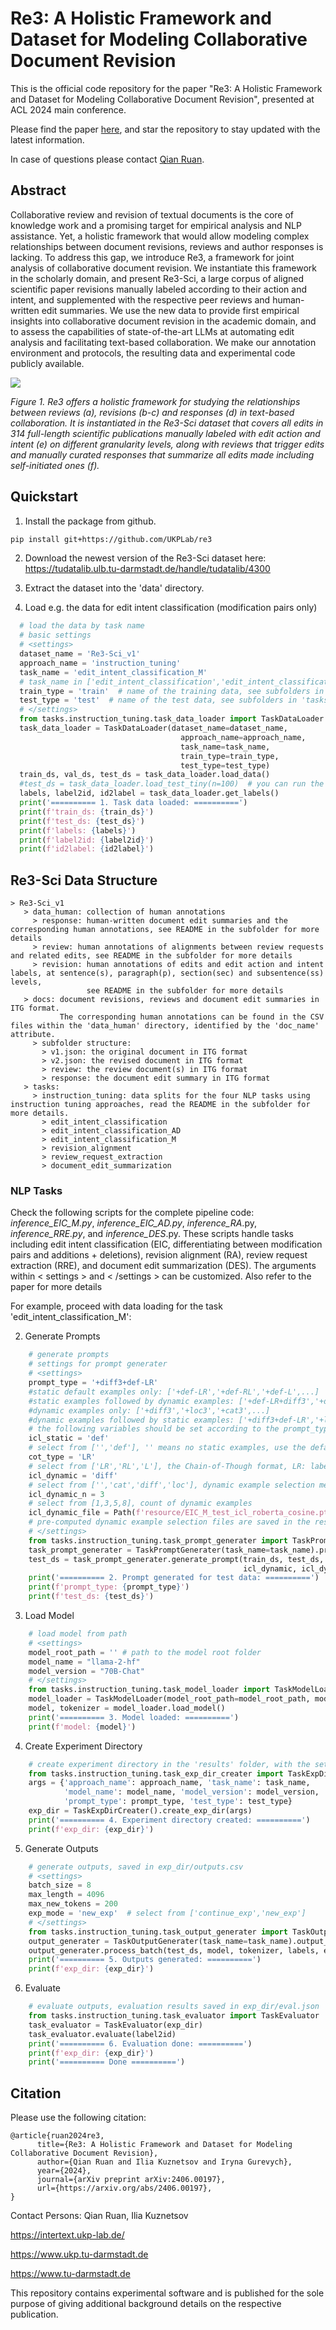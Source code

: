 # Re3: A Holistic Framework and Dataset for Modeling Collaborative Document Revision
This is the official code repository for the paper "Re3: A Holistic Framework and Dataset for Modeling Collaborative Document Revision", presented at ACL 2024 main conference.

Please find the paper [here](https://arxiv.org/abs/2406.00197), and star the repository to stay updated with the latest information.

In case of questions please contact [Qian Ruan](mailto:ruan@ukp.tu-darmstadt.de).

## Abstract
Collaborative review and revision of textual documents is the core of knowledge work and a promising target for empirical analysis and NLP assistance. Yet, a holistic framework that would allow modeling complex relationships between document revisions, reviews and author responses is lacking. To address this gap, we introduce Re3, a framework for joint analysis of collaborative document revision. We instantiate this framework in the scholarly domain, and present Re3-Sci, a large corpus of aligned scientific paper revisions manually labeled according to their action and intent, and supplemented with the respective peer reviews and human-written edit summaries. We use the new data to provide first empirical insights into collaborative document revision in the academic domain, and to assess the capabilities of state-of-the-art LLMs at automating edit analysis and facilitating text-based collaboration. We make our annotation environment and protocols, the resulting data and experimental code publicly available. 

![](/resource/re3.png)

*Figure 1. Re3 offers a holistic framework for studying the relationships between reviews (a), revisions (b-c) and responses (d) in text-based collaboration. It is instantiated in the Re3-Sci dataset that covers all edits in 314 full-length scientific publications manually labeled with edit action and intent (e) on different granularity levels, along with reviews that trigger edits and manually curated responses that summarize all edits made including self-initiated ones (f).*

## Quickstart
1. Install the package from github.
```bash
pip install git+https://github.com/UKPLab/re3
```

2. Download the newest version of the Re3-Sci dataset here: https://tudatalib.ulb.tu-darmstadt.de/handle/tudatalib/4300

3. Extract the dataset into the 'data' directory.

4. Load e.g. the data for edit intent classification (modification pairs only)
```python
  # load the data by task name
  # basic settings
  # <settings>
  dataset_name = 'Re3-Sci_v1'
  approach_name = 'instruction_tuning'
  task_name = 'edit_intent_classification_M' 
  # task_name in ['edit_intent_classification','edit_intent_classification_M','edit_intent_classification_AD', 'revision_alignment','review_request_extraction']
  train_type = 'train'  # name of the training data, see subfolders in 'tasks' of the dataset
  test_type = 'test'  # name of the test data, see subfolders in 'tasks' of the dataset
  # </settings>
  from tasks.instruction_tuning.task_data_loader import TaskDataLoader
  task_data_loader = TaskDataLoader(dataset_name=dataset_name,
                                      approach_name=approach_name,
                                      task_name=task_name,
                                      train_type=train_type,
                                      test_type=test_type)
  train_ds, val_ds, test_ds = task_data_loader.load_data()
  #test_ds = task_data_loader.load_test_tiny(n=100)  # you can run the code with a smaller test set of n samples for debugging
  labels, label2id, id2label = task_data_loader.get_labels()
  print('========== 1. Task data loaded: ==========')
  print(f'train_ds: {train_ds}')
  print(f'test_ds: {test_ds}')
  print(f'labels: {labels}')
  print(f'label2id: {label2id}')
  print(f'id2label: {id2label}')
```

## Re3-Sci Data Structure
```    
> Re3-Sci_v1
   > data_human: collection of human annotations
     > response: human-written document edit summaries and the corresponding human annotations, see README in the subfolder for more details
     > review: human annotations of alignments between review requests and related edits, see README in the subfolder for more details
     > revision: human annotations of edits and edit action and intent labels, at sentence(s), paragraph(p), section(sec) and subsentence(ss) levels, 
                 see README in the subfolder for more details
   > docs: document revisions, reviews and document edit summaries in ITG format. 
           The corresponding human annotations can be found in the CSV files within the 'data_human' directory, identified by the 'doc_name' attribute.
     > subfolder structure:
       > v1.json: the original document in ITG format
       > v2.json: the revised document in ITG format
       > review: the review document(s) in ITG format
       > response: the document edit summary in ITG format
   > tasks: 
     > instruction_tuning: data splits for the four NLP tasks using instruction tuning approaches, read the README in the subfolder for more details.
       > edit_intent_classification
       > edit_intent_classification_AD
       > edit_intent_classification_M
       > revision_alignment
       > review_request_extraction
       > document_edit_summarization
```    

### NLP Tasks
Check the following scripts for the complete pipeline code: *inference_EIC_M.py*, *inference_EIC_AD.py*, *inference_RA*.py, *inference_RRE.py*, and *inference_DES*.py. These scripts handle tasks including edit intent classification (EIC, differentiating between modification pairs and additions + deletions), revision alignment (RA), review request extraction (RRE), and document edit summarization (DES). The arguments within < settings > and < /settings > can be customized. Also refer to the paper for more details

For example, proceed with data loading for the task 'edit_intent_classification_M':

2. Generate Prompts

```python
    # generate prompts
    # settings for prompt generater
    # <settings>
    prompt_type = '+diff3+def-LR'
    #static default examples only: ['+def-LR','+def-RL','+def-L',...]
    #static examples followed by dynamic examples: ['+def-LR+diff3','+def-RL+loc3','+def-L+cat3',...]
    #dynamic examples only: ['+diff3','+loc3','+cat3',...]
    #dynamic examples followed by static examples: ['+diff3+def-LR','+loc3+def-LR','+cat3+def-LR',...]
    # the following variables should be set according to the prompt_type
    icl_static = 'def'  
    # select from ['','def'], '' means no static examples, use the default examples in tasks/instruction_tuning/<task_name>/prompt_utils.py
    cot_type = 'LR'  
    # select from ['LR','RL','L'], the Chain-of-Though format, LR: label followed by rational, RL: rational followed by label, L:label only
    icl_dynamic = 'diff'  
    # select from ['','cat','diff','loc'], dynamic example selection method, '' means no dynamic examples
    icl_dynamic_n = 3  
    # select from [1,3,5,8], count of dynamic examples
    icl_dynamic_file = Path(f'resource/EIC_M_test_icl_roberta_cosine.pt') 
    # pre-computed dynamic example selection files are saved in the resource folder
    # </settings>
    from tasks.instruction_tuning.task_prompt_generater import TaskPromptGenerater
    task_prompt_generater = TaskPromptGenerater(task_name=task_name).prompt_generater
    test_ds = task_prompt_generater.generate_prompt(train_ds, test_ds, prompt_type, icl_static, cot_type,
                                                    icl_dynamic, icl_dynamic_n, icl_dynamic_file)
    print('========== 2. Prompt generated for test data: ==========')
    print(f'prompt_type: {prompt_type}')
    print(f'test_ds: {test_ds}')
```
3. Load Model

```python
    # load model from path
    # <settings>
    model_root_path = '' # path to the model root folder
    model_name = "llama-2-hf"
    model_version = "70B-Chat"
    # </settings>
    from tasks.instruction_tuning.task_model_loader import TaskModelLoader
    model_loader = TaskModelLoader(model_root_path=model_root_path, model_name=model_name, model_version=model_version)
    model, tokenizer = model_loader.load_model()
    print('========== 3. Model loaded: ==========')
    print(f'model: {model}')
```

4. Create Experiment Directory

```python
    # create experiment directory in the 'results' folder, with the settings above
    from tasks.instruction_tuning.task_exp_dir_creater import TaskExpDirCreater
    args = {'approach_name': approach_name, 'task_name': task_name,
            'model_name': model_name, 'model_version': model_version,
            'prompt_type': prompt_type, 'test_type': test_type}
    exp_dir = TaskExpDirCreater().create_exp_dir(args)
    print('========== 4. Experiment directory created: ==========')
    print(f'exp_dir: {exp_dir}')
```
5. Generate Outputs

```python
    # generate outputs, saved in exp_dir/outputs.csv
    # <settings>
    batch_size = 8
    max_length = 4096
    max_new_tokens = 200
    exp_mode = 'new_exp'  # select from ['continue_exp','new_exp']
    # </settings>
    from tasks.instruction_tuning.task_output_generater import TaskOutputGenerater
    output_generater = TaskOutputGenerater(task_name=task_name).output_generater
    output_generater.process_batch(test_ds, model, tokenizer, labels, exp_mode, exp_dir, batch_size, max_length, max_new_tokens)
    print('========== 5. Outputs generated: ==========')
    print(f'exp_dir: {exp_dir}')
```
6. Evaluate

```python
    # evaluate outputs, evaluation results saved in exp_dir/eval.json
    from tasks.instruction_tuning.task_evaluator import TaskEvaluator
    task_evaluator = TaskEvaluator(exp_dir)
    task_evaluator.evaluate(label2id)
    print('========== 6. Evaluation done: ==========')
    print(f'exp_dir: {exp_dir}')
    print('========== Done ==========')
```

## Citation

Please use the following citation:

```
@article{ruan2024re3,
      title={Re3: A Holistic Framework and Dataset for Modeling Collaborative Document Revision},
      author={Qian Ruan and Ilia Kuznetsov and Iryna Gurevych},
      year={2024},
      journal={arXiv preprint arXiv:2406.00197},
      url={https://arxiv.org/abs/2406.00197},
}
```

Contact Persons: Qian Ruan, Ilia Kuznetsov

<https://intertext.ukp-lab.de/>

<https://www.ukp.tu-darmstadt.de>

<https://www.tu-darmstadt.de>


This repository contains experimental software and is published for the sole purpose of giving additional background details on the respective publication.

